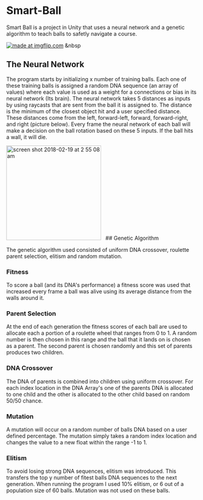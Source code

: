 # Smart-Ball

Smart Ball is a project in Unity that uses a neural network and a genetic algorithm to teach balls to safetly navigate a course. 

<a href="https://imgflip.com/gif/24u5nl"><img src="https://i.imgflip.com/24u5nl.gif" title="made at imgflip.com"/></a>
&nbsp
## The Neural Network

The program starts by initializing x number of training balls. Each one of these training balls is assigned a random DNA sequence (an array of values) where each value is used as a weight for a connections or bias in its neural network (Its brain). The neural network takes 5 distances as inputs by using raycasts that are sent from the ball it is assigned to. The distance is the minimum of the closest object hit and a user specified distance. These distances come from the left, forward-left, forward, forward-right, and right (picture below). Every frame the neural network of each ball will make a decision on the ball rotation based on these 5 inputs. If the ball hits a wall, it will die.

<img width="250" alt="screen shot 2018-02-19 at 2 55 08 am" src="https://user-images.githubusercontent.com/12948431/36367561-3ae77b60-1521-11e8-81b9-09ff41ef7897.png">
&nbsp
## Genetic Algorithm

The genetic algorithm used consisted of uniform DNA crossover, roulette parent selection, elitism and random mutation.

### Fitness

To score a ball (and its DNA's performance) a fitness score was used that increased every frame a ball was alive using its average distance from the walls around it.


### Parent Selection

At the end of each generation the fitness scores of each ball are used to allocate each a portion of a roulette wheel that ranges from 0 to 1. A random number is then chosen in this range and the ball that it lands on is chosen as a parent. The second parent is chosen randomly and this set of parents produces two children.

### DNA Crossover

The DNA of parents is combined into children using uniform crossover. For each index location in the DNA Array's one of the parents DNA is allocated to one child and the other is allocated to the other child based on random 50/50 chance. 

### Mutation

A mutation will occur on a random number of balls DNA based on a user defined percentage. The mutation simply takes a random index location and changes the value to a new float within the range -1 to 1. 

### Elitism

To avoid losing strong DNA sequences, elitism was introduced. This transfers the top y number of fitest balls DNA sequences to the next generation. When running the program I used 10% elitism, or 6 out of a population size of 60 balls. Mutation was not used on these balls.

